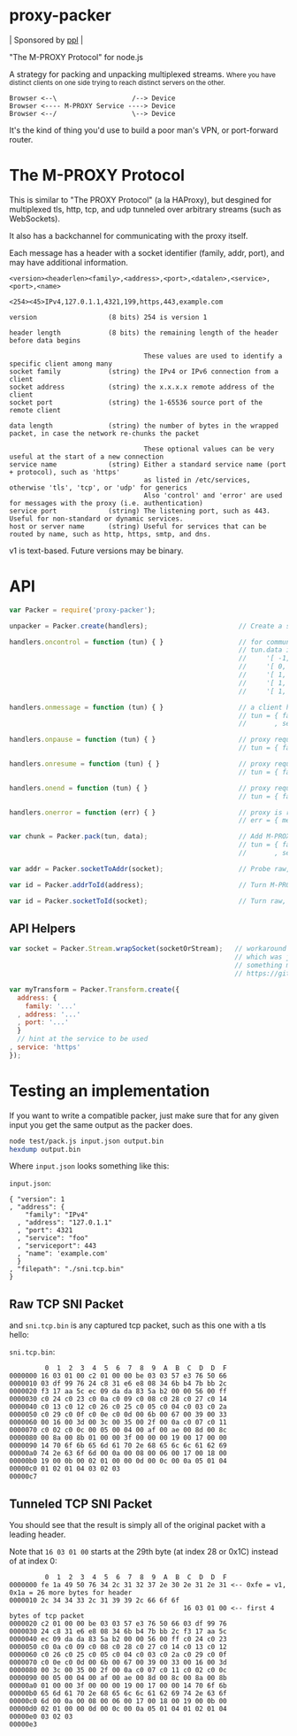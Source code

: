 # proxy-packer

| Sponsored by [ppl](https://ppl.family) |

"The M-PROXY Protocol" for node.js

A strategy for packing and unpacking multiplexed streams.
<small>Where you have distinct clients on one side trying to reach distinct servers on the other.</small>

```
Browser <--\                   /--> Device
Browser <---- M-PROXY Service ----> Device
Browser <--/                   \--> Device
```

It's the kind of thing you'd use to build a poor man's VPN, or port-forward router.

The M-PROXY Protocol
===================

This is similar to "The PROXY Protocol" (a la HAProxy), but desgined for multiplexed tls, http, tcp, and udp
tunneled over arbitrary streams (such as WebSockets).

It also has a backchannel for communicating with the proxy itself.

Each message has a header with a socket identifier (family, addr, port), and may have additional information.

```
<version><headerlen><family>,<address>,<port>,<datalen>,<service>,<port>,<name>
```

```
<254><45>IPv4,127.0.1.1,4321,199,https,443,example.com
```

```
version                  (8 bits) 254 is version 1

header length            (8 bits) the remaining length of the header before data begins

                                  These values are used to identify a specific client among many
socket family            (string) the IPv4 or IPv6 connection from a client
socket address           (string) the x.x.x.x remote address of the client
socket port              (string) the 1-65536 source port of the remote client

data length              (string) the number of bytes in the wrapped packet, in case the network re-chunks the packet

                                  These optional values can be very useful at the start of a new connection
service name             (string) Either a standard service name (port + protocol), such as 'https'
                                  as listed in /etc/services, otherwise 'tls', 'tcp', or 'udp' for generics
                                  Also 'control' and 'error' are used for messages with the proxy (i.e. authentication)
service port             (string) The listening port, such as 443. Useful for non-standard or dynamic services.
host or server name      (string) Useful for services that can be routed by name, such as http, https, smtp, and dns.
```

v1 is text-based. Future versions may be binary.

API
===

```js
var Packer = require('proxy-packer');
```

```js
unpacker = Packer.create(handlers);                       // Create a state machine for unpacking

handlers.oncontrol = function (tun) { }                   // for communicating with the proxy
                                                          // tun.data is an array
                                                          //     '[ -1, "[Error] bad hello" ]'
                                                          //     '[ 0, "[Error] out-of-band error message" ]'
                                                          //     '[ 1, "hello", 254, [ "add_token", "delete_token" ] ]'
                                                          //     '[ 1, "add_token" ]'
                                                          //     '[ 1, "delete_token" ]'

handlers.onmessage = function (tun) { }                   // a client has sent a message
                                                          // tun = { family, address, port, data
                                                          //       , service, serviceport, name };

handlers.onpause = function (tun) { }                     // proxy requests to pause upload to a client
                                                          // tun = { family, address, port };

handlers.onresume = function (tun) { }                    // proxy requests to resume upload to a client
                                                          // tun = { family, address, port };

handlers.onend = function (tun) { }                       // proxy requests to close a client's socket
                                                          // tun = { family, address, port };

handlers.onerror = function (err) { }                     // proxy is relaying a client's error
                                                          // err = { message, family, address, port };
```

<!--
TODO

handlers.onconnect = function (tun) { }                   // a new client has connected

-->

```js
var chunk = Packer.pack(tun, data);                       // Add M-PROXY header to data
                                                          // tun = { family, address, port
                                                          //       , service, serviceport, name }

var addr = Packer.socketToAddr(socket);                   // Probe raw, raw socket for address info

var id = Packer.addrToId(address);                        // Turn M-PROXY address info into a deterministic id

var id = Packer.socketToId(socket);                       // Turn raw, raw socket info into a deterministic id
```

## API Helpers

```js
var socket = Packer.Stream.wrapSocket(socketOrStream);   // workaround for https://github.com/nodejs/node/issues/8854
                                                         // which was just closed recently, but probably still needs
                                                         // something more like this (below) to work as intended
                                                         // https://github.com/findhit/proxywrap/blob/master/lib/proxywrap.js
```

```js
var myTransform = Packer.Transform.create({
  address: {
    family: '...'
  , address: '...'
  , port: '...'
  }
  // hint at the service to be used
, service: 'https'
});
```

# Testing an implementation

If you want to write a compatible packer, just make sure that for any given input
you get the same output as the packer does.

```bash
node test/pack.js input.json output.bin
hexdump output.bin
```

Where `input.json` looks something like this:

`input.json`:
```
{ "version": 1
, "address": {
    "family": "IPv4"
  , "address": "127.0.1.1"
  , "port": 4321
  , "service": "foo"
  , "serviceport": 443
  , "name": 'example.com'
  }
, "filepath": "./sni.tcp.bin"
}
```

Raw TCP SNI Packet
------------------

and `sni.tcp.bin` is any captured tcp packet, such as this one with a tls hello:

`sni.tcp.bin`:
```
         0  1  2  3  4  5  6  7  8  9  A  B  C  D  D  F
0000000 16 03 01 00 c2 01 00 00 be 03 03 57 e3 76 50 66
0000010 03 df 99 76 24 c8 31 e6 e8 08 34 6b b4 7b bb 2c
0000020 f3 17 aa 5c ec 09 da da 83 5a b2 00 00 56 00 ff
0000030 c0 24 c0 23 c0 0a c0 09 c0 08 c0 28 c0 27 c0 14
0000040 c0 13 c0 12 c0 26 c0 25 c0 05 c0 04 c0 03 c0 2a
0000050 c0 29 c0 0f c0 0e c0 0d 00 6b 00 67 00 39 00 33
0000060 00 16 00 3d 00 3c 00 35 00 2f 00 0a c0 07 c0 11
0000070 c0 02 c0 0c 00 05 00 04 00 af 00 ae 00 8d 00 8c
0000080 00 8a 00 8b 01 00 00 3f 00 00 00 19 00 17 00 00
0000090 14 70 6f 6b 65 6d 61 70 2e 68 65 6c 6c 61 62 69
00000a0 74 2e 63 6f 6d 00 0a 00 08 00 06 00 17 00 18 00
00000b0 19 00 0b 00 02 01 00 00 0d 00 0c 00 0a 05 01 04
00000c0 01 02 01 04 03 02 03
00000c7
```

Tunneled TCP SNI Packet
-----------------------

You should see that the result is simply all of the original packet with a leading header.

Note that `16 03 01 00` starts at the 29th byte (at index 28 or 0x1C) instead of at index 0:

```
         0  1  2  3  4  5  6  7  8  9  A  B  C  D  D  F
0000000 fe 1a 49 50 76 34 2c 31 32 37 2e 30 2e 31 2e 31 <-- 0xfe = v1, 0x1a = 26 more bytes for header
0000010 2c 34 34 33 2c 31 39 39 2c 66 6f 6f
                                            16 03 01 00 <-- first 4 bytes of tcp packet
0000020 c2 01 00 00 be 03 03 57 e3 76 50 66 03 df 99 76
0000030 24 c8 31 e6 e8 08 34 6b b4 7b bb 2c f3 17 aa 5c
0000040 ec 09 da da 83 5a b2 00 00 56 00 ff c0 24 c0 23
0000050 c0 0a c0 09 c0 08 c0 28 c0 27 c0 14 c0 13 c0 12
0000060 c0 26 c0 25 c0 05 c0 04 c0 03 c0 2a c0 29 c0 0f
0000070 c0 0e c0 0d 00 6b 00 67 00 39 00 33 00 16 00 3d
0000080 00 3c 00 35 00 2f 00 0a c0 07 c0 11 c0 02 c0 0c
0000090 00 05 00 04 00 af 00 ae 00 8d 00 8c 00 8a 00 8b
00000a0 01 00 00 3f 00 00 00 19 00 17 00 00 14 70 6f 6b
00000b0 65 6d 61 70 2e 68 65 6c 6c 61 62 69 74 2e 63 6f
00000c0 6d 00 0a 00 08 00 06 00 17 00 18 00 19 00 0b 00
00000d0 02 01 00 00 0d 00 0c 00 0a 05 01 04 01 02 01 04
00000e0 03 02 03
00000e3
```
